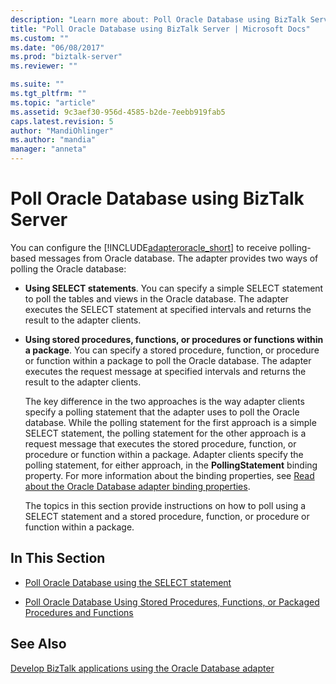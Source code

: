```yaml
---
description: "Learn more about: Poll Oracle Database using BizTalk Server"
title: "Poll Oracle Database using BizTalk Server | Microsoft Docs"
ms.custom: ""
ms.date: "06/08/2017"
ms.prod: "biztalk-server"
ms.reviewer: ""

ms.suite: ""
ms.tgt_pltfrm: ""
ms.topic: "article"
ms.assetid: 9c3aef30-956d-4585-b2de-7eebb919fab5
caps.latest.revision: 5
author: "MandiOhlinger"
ms.author: "mandia"
manager: "anneta"
---
```

# Poll Oracle Database using BizTalk Server
You can configure the [!INCLUDE[adapteroracle_short](../../includes/adapteroracle-short-md.md)] to receive polling-based messages from Oracle database. The adapter provides two ways of polling the Oracle database:  
  
- **Using SELECT statements**. You can specify a simple SELECT statement to poll the tables and views in the Oracle database. The adapter executes the SELECT statement at specified intervals and returns the result to the adapter clients.  
  
- **Using stored procedures, functions, or procedures or functions within a package**. You can specify a stored procedure, function, or procedure or function within a package to poll the Oracle database. The adapter executes the request message at specified intervals and returns the result to the adapter clients.  
  
  The key difference in the two approaches is the way adapter clients specify a polling statement that the adapter uses to poll the Oracle database. While the polling statement for the first approach is a simple SELECT statement, the polling statement for the other approach is a request message that executes the stored procedure, function, or procedure or function within a package. Adapter clients specify the polling statement, for either approach, in the **PollingStatement** binding property. For more information about the binding properties, see [Read about the Oracle Database adapter binding properties](../../adapters-and-accelerators/adapter-oracle-database/read-about-the-oracle-database-adapter-binding-properties.md).  
  
  The topics in this section provide instructions on how to poll using a SELECT statement and a stored procedure, function, or procedure or function within a package.  
  
## In This Section  
  
-   [Poll Oracle Database using the SELECT statement](../../adapters-and-accelerators/adapter-oracle-database/poll-oracle-database-using-the-select-statement.md)  
  
-   [Poll Oracle Database Using Stored Procedures, Functions, or Packaged Procedures and Functions](../../adapters-and-accelerators/adapter-oracle-database/poll-oracle-db-using-stored-procedures-functions-or-packaged-procedures.md)  
  
## See Also  
[Develop BizTalk applications using the Oracle Database adapter](../../adapters-and-accelerators/adapter-oracle-database/develop-biztalk-applications-using-the-oracle-database-adapter.md)
